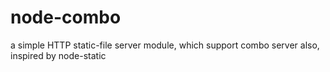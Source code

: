# node-combo
a simple HTTP static-file server module, which support combo server also, inspired by node-static
